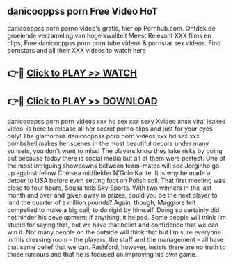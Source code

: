 ## danicooppss porn Free Video HoT 

danicooppss porn porno video's gratis, hier op Pornhub.com. Ontdek de groeiende verzameling van hoge kwaliteit Meest Relevant XXX films en clips,
Free danicooppss porn porn tube videos & pornstar sex videos. Find pornstars and all their XXX videos to watch here


## 👉🔴 [Click to PLAY >> WATCH](http://us.freeplayer.one?title=danicooppss_porn&ref=16D)

## 👉🔴 [Click to PLAY >> DOWNLOAD](http://us.freeplayer.one?title=danicooppss_porn&ref=16D)


danicooppss porn porn videos xxx hd sex xxx sexy Xvideo xnxx viral leaked video, is here to release all her secret porno clips and just for your eyes only! The glamorous danicooppss porn porn videos xxx hd sex xxx bombshell makes her scenes in the most beautiful decors under many sunsets, you don't want to miss! The players know they take risks by going out because today there is social media but all of them were perfect. One of the most intriguing showdowns between team-mates will see Jorginho go up against fellow Chelsea midfielder N'Golo Kante. It is why he made a detour to USA before even setting foot on Polish soil. That first meeting was close to four hours, Sousa tells Sky Sports. With two winners in the last month and over and given away in prizes, could you be the next player to land the quarter of a million pounds? Again, though, Maggiore felt compelled to make a big call; to do right by himself. Doing so certainly did not hinder his development; if anything, it helped. Some people will think I’m stupid for saying that, but we have that belief and confidence that we can win it. Not many people on the outside will think that but I’m sure everyone in this dressing room – the players, the staff and the management – all have that same belief that we can. Rashford, however, insists there are no truth to those rumours and that he is focused on improving his own game.
